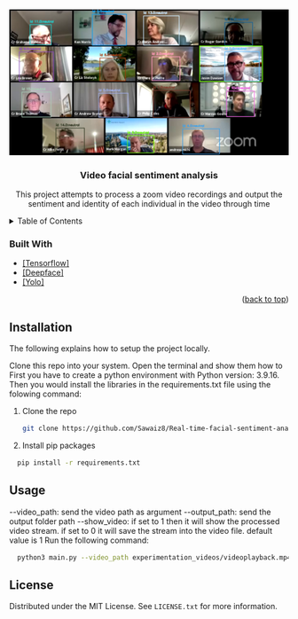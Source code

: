 <!-- Improved compatibility of back to top link: See: https://github.com/othneildrew/Best-README-Template/pull/73 -->
<a name="readme-top"></a>
<!--
*** Thanks for checking out the Best-README-Template. If you have a suggestion
*** that would make this better, please fork the repo and create a pull request
*** or simply open an issue with the tag "enhancement".
*** Don't forget to give the project a star!
*** Thanks again! Now go create something AMAZING! :D
-->



<!-- PROJECT SHIELDS -->
<!--
*** I'm using markdown "reference style" links for readability.
*** Reference links are enclosed in brackets [ ] instead of parentheses ( ).
*** See the bottom of this document for the declaration of the reference variables
*** for contributors-url, forks-url, etc. This is an optional, concise syntax you may use.
*** https://www.markdownguide.org/basic-syntax/#reference-style-links
-->

<!-- PROJECT LOGO -->
<br />
<div align="center">
  <a href="https://github.com/github_username/repo_name">
    <img src="image.png" alt="Logo">
  </a>

<h3 align="center">Video facial sentiment analysis</h3>

  <p align="center">
    This project attempts to process a zoom video recordings and output the sentiment and identity of each individual in the video through time
  </p>
</div>



<!-- TABLE OF CONTENTS -->
<details>
  <summary>Table of Contents</summary>
  <ol>
    <li>
      <a href="#about-the-project">About The Project</a>
      <ul>
        <li><a href="#built-with">Built With</a></li>
      </ul>
    </li>
    <li>
      <ul>
        <li><a href="#installation">Installation</a></li>
      </ul>
    </li>
    <li><a href="#usage">Usage</a></li>
    <li><a href="#license">License</a></li>
  </ol>
</details>

### Built With

* [[Tensorflow]][tensorflow-url]
* [[Deepface]][deepface-url]
* [[Yolo]][yolo-url]

<p align="right">(<a href="#readme-top">back to top</a>)</p>


<!-- GETTING STARTED -->
## Installation

The following explains how to setup the project locally.

Clone this repo into your system.
Open the terminal and show them how to 
First you have to create a python environment with Python version: 3.9.16.
Then you would install the libraries in the requirements.txt file using the folowing command:

1. Clone the repo
   ```sh
   git clone https://github.com/Sawaiz8/Real-time-facial-sentiment-analysis.git
   ```
2. Install pip packages
  ```sh
    pip install -r requirements.txt
  ```

<!-- USAGE EXAMPLES -->
## Usage
--video_path: send the video path as argument
--output_path: send the output folder path
--show_video: if set to 1 then it will show the processed video stream. if set to 0 it will save the stream into the video file. default value is 1
Run the following command: 
```sh
  python3 main.py --video_path experimentation_videos/videoplayback.mp4 --output_path model_output --show_video_only 0
   ```

<!-- LICENSE -->
## License

Distributed under the MIT License. See `LICENSE.txt` for more information.


<!-- MARKDOWN LINKS & IMAGES -->
<!-- https://www.markdownguide.org/basic-syntax/#reference-style-links -->
[tensorflow-url]: https://www.tensorflow.org/
[deepface-url]: https://github.com/serengil/deepface
[yolo-url]: https://www.ultralytics.com/
